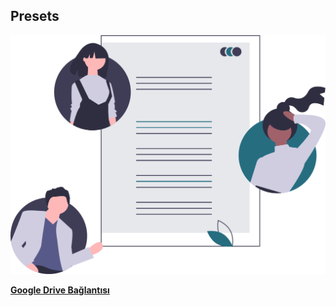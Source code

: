 ## Presets

![ayarlar](../img/google_docs.svg)


[**Google Drive Bağlantısı**](https://drive.google.com/drive/folders/1bfID31XbvavNcOo1jj7HJzBB_QwR9-uV?usp=sharing )